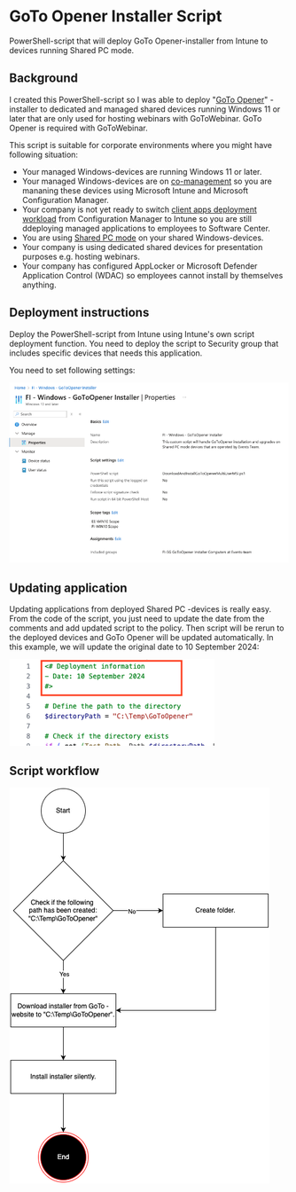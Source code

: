 # GoTo Opener Installer Script
PowerShell-script that will deploy GoTo Opener-installer from Intune to devices running Shared PC mode.

## Background
I created this PowerShell-script so I was able to deploy "[GoTo Opener](https://support.goto.com/meeting/help/what-is-the-multi-user-launcher-opener-msi)" -installer to dedicated and managed shared devices running Windows 11 or later that are only used for hosting webinars with GoToWebinar. GoTo Opener is required with GoToWebinar.

This script is suitable for corporate environments where you might have following situation:
- Your managed Windows-devices are running Windows 11 or later.
- Your managed Windows-devices are on [co-management](https://learn.microsoft.com/en-us/mem/configmgr/comanage/overview) so you are mananing these devices using Microsoft Intune and Microsoft Configuration Manager.
- Your company is not yet ready to switch [client apps deployment workload](https://learn.microsoft.com/en-us/mem/configmgr/comanage/how-to-switch-workloads) from Configuration Manager to Intune so you are still ddeploying managed applications to employees to Software Center.
- You are using [Shared PC mode](https://learn.microsoft.com/en-us/windows/configuration/shared-pc/shared-devices-concepts) on your shared Windows-devices.
- Your company is using dedicated shared devices for presentation purposes e.g. hosting webinars.
- Your company has configured AppLocker or Microsoft Defender Application Control (WDAC) so employees cannot install by themselves anything.

## Deployment instructions
Deploy the PowerShell-script from Intune using Intune's own script deployment function. You need to deploy the script to Security group that includes specific devices that needs this application.

You need to set following settings:

![Screenshot](/img/img%201.png)

## Updating application
Updating applications from deployed Shared PC -devices is really easy. From the code of the script, you just need to update the date from the comments and add updated script to the policy. Then script will be rerun to the deployed devices and GoTo Opener will be updated automatically. In this example, we will update the original date to 10 September 2024:

![Screenshot](/img/img%202.png)

## Script workflow
![Screenshot](/workflow/workflow.png)
